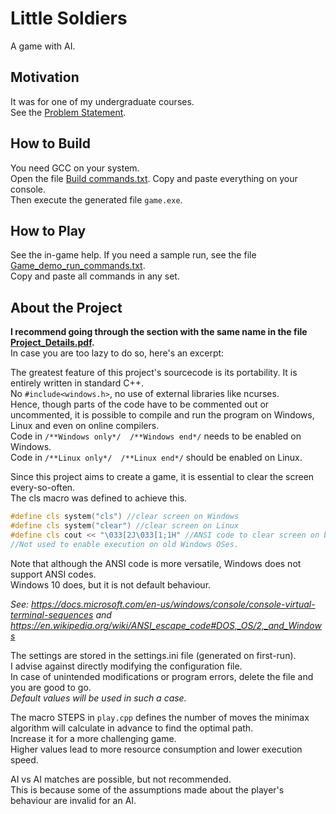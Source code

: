 # Little Soldiers

A game with AI.

## Motivation

It was for one of my undergraduate courses.  
See the [Problem Statement](./Problem_Statement.pdf).

## How to Build

You need GCC on your system.  
Open the file [Build commands.txt](./Build_commands.txt). Copy and paste everything on your console.  
Then execute the generated file `game.exe`.

## How to Play

See the in-game help.
If you need a sample run, see the file [Game_demo_run_commands.txt](./Game_demo_run_commands.txt).  
Copy and paste all commands in any set.

## About the Project

**I recommend going through the section with the same name in the file [Project_Details.pdf](./Project_Details.pdf).**  
In case you are too lazy to do so, here's an excerpt:

The greatest feature of this project's sourcecode is its portability.
It is entirely written in standard C++.  
No `#include<windows.h>`, no use of external libraries like ncurses.  
Hence, though parts of the code have to be commented out or uncommented, it is possible to compile and run the program on Windows, Linux and even on online compilers.  
Code in `/**Windows only*/  /**Windows end*/` needs to be enabled on Windows.  
Code in `/**Linux only*/  /**Linux end*/` should be enabled on Linux.  

Since this project aims to create a game, it is essential to clear the screen every-so-often.  
The cls macro was defined to achieve this.

```c++
#define cls system("cls") //clear screen on Windows
#define cls system("clear") //clear screen on Linux
#define cls cout << "\033[2J\033[1;1H" //ANSI code to clear screen on both Windows 10 and Linux.
//Not used to enable execution on old Windows OSes. 
```

Note that although the ANSI code is more versatile, Windows does not support ANSI codes.  
Windows 10 does, but it is not default behaviour.  

_See: <https://docs.microsoft.com/en-us/windows/console/console-virtual-terminal-sequences> and <https://en.wikipedia.org/wiki/ANSI_escape_code#DOS,_OS/2,_and_Windows>_

The settings are stored in the settings.ini file (generated on first-run).  
I advise against directly modifying the configuration file.  
In case of unintended modifications or program errors, delete the file and you are good to go.  
_Default values will be used in such a case._

The macro STEPS in `play.cpp` defines the number of moves the minimax algorithm will calculate in advance to find the optimal path.  
Increase it for a more challenging game.  
Higher values lead to more resource consumption and lower execution speed.  

AI vs AI matches are possible, but not recommended.  
This is because some of the assumptions made about the player's behaviour are invalid for an AI.  
